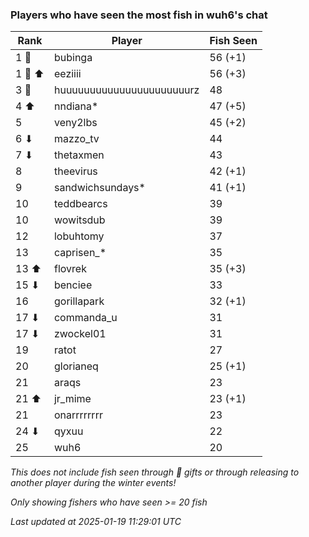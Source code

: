 ### Players who have seen the most fish in wuh6's chat
| Rank | Player | Fish Seen |
|------|--------|-----------|
| 1 🥇  | bubinga  | 56 (+1) |
| 1 🥇 ⬆ | eeziiii  | 56 (+3) |
| 3 🥉  | huuuuuuuuuuuuuuuuuuuuuurz  | 48 |
| 4 ⬆ | nndiana*  | 47 (+5) |
| 5  | veny2lbs  | 45 (+2) |
| 6 ⬇ | mazzo_tv  | 44 |
| 7 ⬇ | thetaxmen  | 43 |
| 8  | theevirus  | 42 (+1) |
| 9  | sandwichsundays*  | 41 (+1) |
| 10  | teddbearcs  | 39 |
| 10  | wowitsdub  | 39 |
| 12  | lobuhtomy  | 37 |
| 13  | caprisen_*  | 35 |
| 13 ⬆ | flovrek  | 35 (+3) |
| 15 ⬇ | benciee  | 33 |
| 16  | gorillapark  | 32 (+1) |
| 17 ⬇ | commanda_u  | 31 |
| 17 ⬇ | zwockel01  | 31 |
| 19  | ratot  | 27 |
| 20  | glorianeq  | 25 (+1) |
| 21  | araqs  | 23 |
| 21 ⬆ | jr_mime  | 23 (+1) |
| 21  | onarrrrrrrr  | 23 |
| 24 ⬇ | qyxuu  | 22 |
| 25  | wuh6  | 20 |

_This does not include fish seen through 🎁 gifts or through releasing to another player during the winter events!_

_Only showing fishers who have seen >= 20 fish_

_Last updated at 2025-01-19 11:29:01 UTC_
